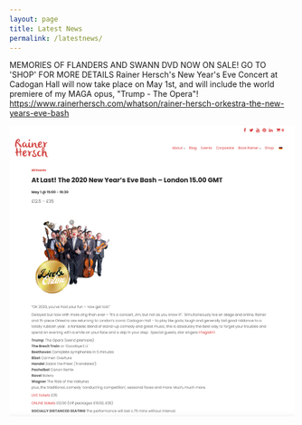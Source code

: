 ```yaml
---
layout: page
title: Latest News
permalink: /latestnews/
---
```

MEMORIES OF FLANDERS AND SWANN DVD NOW ON SALE! GO TO 'SHOP' FOR MORE DETAILS
Rainer Hersch's New Year's Eve Concert at Cadogan Hall will now take place on May 1st, and will include the world premiere of my MAGA opus, "Trump - The Opera"!
<https://www.rainerhersch.com/whatson/rainer-hersch-orkestra-the-new-years-eve-bash>

![Hersch May 1](assets/Hersch_May_1.png)

